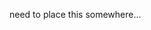  need to place this somewhere...
  
 <style>
        @font-face {
            font-family: 'Material Icons';
            font-style: normal;
            font-weight: 400;
            src: url('../lib/material/iconfont/MaterialIcons-Regular.eot'); /* For IE6-8 */
            src: local('Material Icons'),
            local('MaterialIcons-Regular'),
            url('../lib/material/iconfont/MaterialIcons-Regular.woff2') format('woff2'),
            url('../lib/material/iconfont/MaterialIcons-Regular.woff') format('woff'),
            url('../lib/material/iconfont/MaterialIcons-Regular.ttf') format('truetype');
        }

        .material-icons {
            font-family: 'Material Icons', monospace;
            font-weight: normal;
            font-style: normal;
            font-size: 24px;
            line-height: 1;
            letter-spacing: normal;
            text-transform: none;
            display: inline-block;
            white-space: nowrap;
            word-wrap: normal;
            direction: ltr;
        }
    </style>